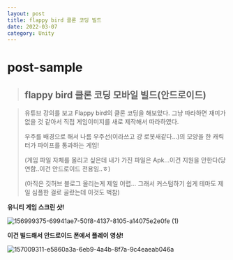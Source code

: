 ```yaml
---
layout: post
title: flappy bird 클론 코딩 빌드
date: 2022-03-07
category: Unity
---
```

# post-sample
  
> ## flappy bird 클론 코딩 모바일 빌드(안드로이드)

> 유튜브 강의를 보고 Flappy bird의 클론 코딩을 해보았다. 그냥 따라하면 재미가 없을 것 같아서 직접 게임이미지를 새로 제작해서 따라하였다.
> 
> 우주를 배경으로 해서 나름 우주선(이라쓰고 걍 로봇새같다...)의 모양을 한 캐릭터가 파이프를 통과하는 게임!
> 
> (게임 파일 자체를 올리고 싶은데 내가 가진 파일은 Apk...이건 지원을 안한다(당연함..이건 안드로이드 전용임..ㅎ)
> 
> (아직은 깃허브 블로그 올리는게 제일 어렵... 그래서 커스텀하기 쉽게 테마도 제일 심플한 걸로 골랐는데 이것도 벅참)
>
>
**유니티 게임 스크린 샷!**

![156999375-69941ae7-50f8-4137-8105-a14075e2e0fe (1)](https://user-images.githubusercontent.com/101004157/157002095-39fa2b4e-32e6-4f84-8124-35b0ee672984.gif)
>
>
**이건 빌드해서 안드로이드 폰에서 플레이 영상!**

![157009311-e5860a3a-6eb9-4a4b-8f7a-9c4eaeab046a](https://user-images.githubusercontent.com/101004157/157009633-906d5713-130c-43fa-8275-20c4a31242b5.gif)









